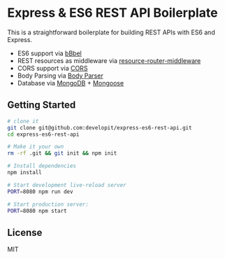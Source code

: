 Express & ES6 REST API Boilerplate
==================================

This is a straightforward boilerplate for building REST APIs with ES6 and Express.

- ES6 support via [bBbel](https://babeljs.io)
- REST resources as middleware via [resource-router-middleware](https://github.com/developit/resource-router-middleware)
- CORS support via [CORS](https://github.com/troygoode/node-cors)
- Body Parsing via [Body Parser](https://github.com/expressjs/body-parser)
- Database via [MongoDB](https://www.mongodb.com/) + [Mongoose](https://github.com/Automattic/mongoose)



Getting Started
---------------

```sh
# clone it
git clone git@github.com:developit/express-es6-rest-api.git
cd express-es6-rest-api

# Make it your own
rm -rf .git && git init && npm init

# Install dependencies
npm install

# Start development live-reload server
PORT=8080 npm run dev

# Start production server:
PORT=8080 npm start
```

License
-------

MIT
